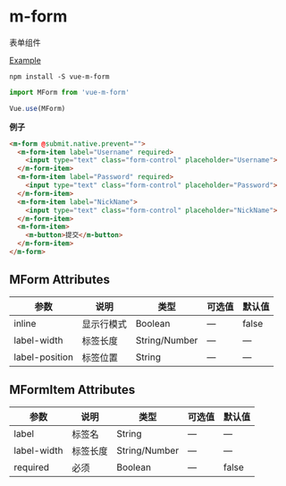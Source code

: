 # m-form

表单组件


[Example](https://mengdu.github.io/m-form/example/)

```ls
npm install -S vue-m-form
```

```js
import MForm from 'vue-m-form'

Vue.use(MForm)
```

**例子**

```html
<m-form @submit.native.prevent="">
  <m-form-item label="Username" required>
    <input type="text" class="form-control" placeholder="Username">
  </m-form-item>
  <m-form-item label="Password" required>
    <input type="text" class="form-control" placeholder="Password">
  </m-form-item>
  <m-form-item label="NickName">
    <input type="text" class="form-control" placeholder="NickName">
  </m-form-item>
  <m-form-item>
    <m-button>提交</m-button>
  </m-form-item>
</m-form>
```


## MForm Attributes

| 参数      | 说明          | 类型      | 可选值                           | 默认值  |
|---------- |-------------- |---------- |--------------------------------  |-------- |
| inline    | 显示行模式 | Boolean | — | false |
| label-width| 标签长度 | String/Number | — | — |
| label-position | 标签位置 | String | — | — |


## MFormItem Attributes

| 参数      | 说明          | 类型      | 可选值                           | 默认值  |
|---------- |-------------- |---------- |--------------------------------  |-------- |
| label    | 标签名 | String | — | — |
| label-width| 标签长度 | String/Number | — | — |
| required | 必须 | Boolean | — | false |
